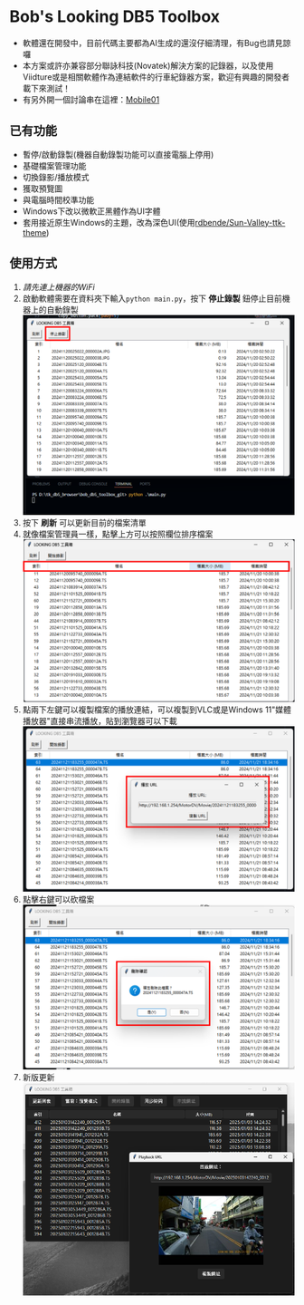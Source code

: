 # Bob's Looking DB5 Toolbox
* 軟體還在開發中，目前代碼主要都為AI生成的還沒仔細清理，有Bug也請見諒囉  
* 本方案或許亦兼容部分聯詠科技(Novatek)解決方案的記錄器，以及使用Viidture或是相關軟體作為連結軟件的行車紀錄器方案，歡迎有興趣的開發者載下來測試！  
* 有另外開一個討論串在這裡：[Mobile01](https://www.mobile01.com/topicdetail.php?f=671&t=7046620&p=1#90902218)  
## 已有功能
* 暫停/啟動錄製(機器自動錄製功能可以直接電腦上停用)
* 基礎檔案管理功能
* 切換錄影/播放模式
* 獲取預覽圖
* 與電腦時間校準功能
* Windows下改以微軟正黑體作為UI字體
* 套用接近原生Windows的主題，改為深色UI(使用[rdbende/Sun-Valley-ttk-theme](https://github.com/rdbende/Sun-Valley-ttk-theme))
## 使用方式
1. *請先連上機器的WiFi*
2. 啟動軟體需要在資料夾下輸入`python main.py`，按下 **停止錄製** 鈕停止目前機器上的自動錄製
   ![01](captures/01.png)
3. 按下 **刷新** 可以更新目前的檔案清單
4. 就像檔案管理員一樣，點擊上方可以按照欄位排序檔案
   ![02](captures/02.png)
5. 點兩下左鍵可以複製檔案的播放連結，可以複製到VLC或是Windows 11"媒體播放器"直接串流播放，貼到瀏覽器可以下載
   ![03](captures/03.png)
6. 點擊右鍵可以砍檔案
   ![04](captures/04.png)
7. 新版更新
   ![05](captures/05.png)